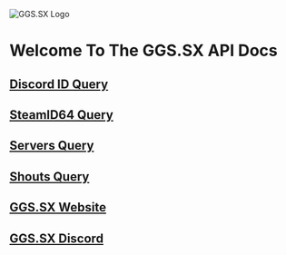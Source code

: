 ![GGS.SX Logo](https://ggs.sx/storage/images/svg/logo_white.svg)
# Welcome To The GGS.SX API Docs
## <a href="https://kaptiancore.github.io/GGS-API-Docs/discordapi" target="_blank">Discord ID Query</a>
## <a href="https://kaptiancore.github.io/GGS-API-Docs/steamapi" target="_blank">SteamID64 Query</a>
## <a href="https://kaptiancore.github.io/GGS-API-Docs/servers" target="_blank">Servers Query</a>
## <a href="https://kaptiancore.github.io/GGS-API-Docs/shouts" target="_blank">Shouts Query</a>
## <a href="https://ggs.sx/" target="_blank">GGS.SX Website</a>
## <a href="https://discord.gg/ggs" target="_blank">GGS.SX Discord</a>
